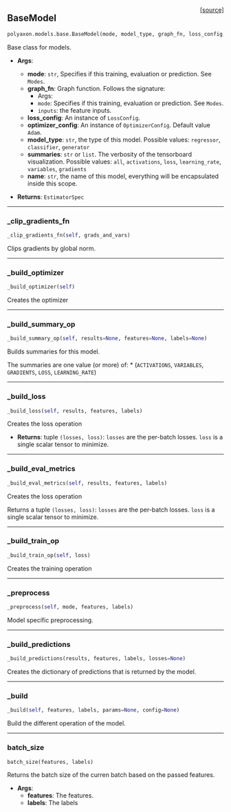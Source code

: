 <span style="float:right;">[[source]](https://github.com/polyaxon/polyaxon/blob/master/polyaxon/models/base.py#L19)</span>
## BaseModel

```python
polyaxon.models.base.BaseModel(mode, model_type, graph_fn, loss_config, optimizer_config=None, eval_metrics_config=None, summaries='all', clip_gradients=0.5, name='Model')
```

Base class for models.

- __Args__:
	- __mode__: `str`, Specifies if this training, evaluation or prediction. See `Modes`.
	- __graph_fn__: Graph function. Follows the signature:
		* Args:
		* `mode`: Specifies if this training, evaluation or prediction. See `Modes`.
		* `inputs`: the feature inputs.
	- __loss_config__: An instance of `LossConfig`.
	- __optimizer_config__: An instance of `OptimizerConfig`. Default value `Adam`.
	- __model_type__: `str`, the type of this model.
		Possible values: `regressor`, `classifier`, `generator`
	- __summaries__: `str` or `list`. The verbosity of the tensorboard visualization.
		Possible values: `all`, `activations`, `loss`, `learning_rate`, `variables`, `gradients`
	- __name__: `str`, the name of this model, everything will be encapsulated inside this scope.

- __Returns__:
	`EstimatorSpec`


----

### _clip_gradients_fn


```python
_clip_gradients_fn(self, grads_and_vars)
```


Clips gradients by global norm.

----

### _build_optimizer


```python
_build_optimizer(self)
```


Creates the optimizer

----

### _build_summary_op


```python
_build_summary_op(self, results=None, features=None, labels=None)
```


Builds summaries for this model.

The summaries are one value (or more) of:
	* (`ACTIVATIONS`, `VARIABLES`, `GRADIENTS`, `LOSS`, `LEARNING_RATE`)


----

### _build_loss


```python
_build_loss(self, results, features, labels)
```


Creates the loss operation

- __Returns__:
	 tuple `(losses, loss)`:
	`losses` are the per-batch losses.
	`loss` is a single scalar tensor to minimize.


----

### _build_eval_metrics


```python
_build_eval_metrics(self, results, features, labels)
```


Creates the loss operation

Returns a tuple `(losses, loss)`:
	`losses` are the per-batch losses.
	`loss` is a single scalar tensor to minimize.


----

### _build_train_op


```python
_build_train_op(self, loss)
```


Creates the training operation

----

### _preprocess


```python
_preprocess(self, mode, features, labels)
```


Model specific preprocessing.

----

### _build_predictions


```python
_build_predictions(results, features, labels, losses=None)
```


Creates the dictionary of predictions that is returned by the model.

----

### _build


```python
_build(self, features, labels, params=None, config=None)
```


Build the different operation of the model.

----

### batch_size


```python
batch_size(features, labels)
```


Returns the batch size of the curren batch based on the passed features.

- __Args__:
	- __features__: The features.
	- __labels__: The labels
